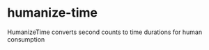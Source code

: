 humanize-time
=============

HumanizeTime converts second counts to time durations for human consumption

